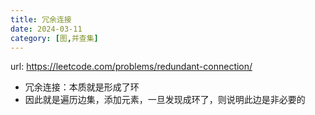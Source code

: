 ```yaml
---
title: 冗余连接
date: 2024-03-11
category: [图,并查集]
---
```


url: https://leetcode.com/problems/redundant-connection/



- 冗余连接：本质就是形成了环
- 因此就是遍历边集，添加元素，一旦发现成环了，则说明此边是非必要的